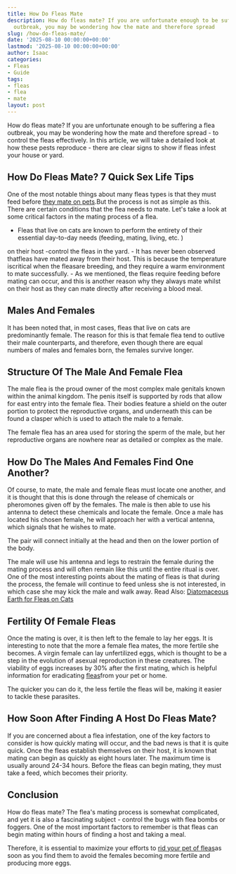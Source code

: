 ```yaml
---
title: How Do Fleas Mate
description: How do fleas mate? If you are unfortunate enough to be suffering a flea
  outbreak, you may be wondering how the mate and therefore spread
slug: /how-do-fleas-mate/
date: '2025-08-10 00:00:00+00:00'
lastmod: '2025-08-10 00:00:00+00:00'
author: Isaac
categories:
- Fleas
- Guide
tags:
- fleas
- flea
- mate
layout: post
---
```

How do fleas mate? If you are unfortunate enough to be suffering a flea outbreak, you may be wondering how the mate and therefore spread - to control the fleas effectively. In this article, we will take a detailed look at how these pests reproduce - there are clear signs to show if fleas infest your house or yard.

##  How Do Fleas Mate? 7 Quick Sex Life Tips

One of the most notable things about many fleas types is that they must feed before [they mate on pets](https://hgic.clemson.edu/factsheet/flea-control/).But the process is not as simple as this. There are certain conditions that the flea needs to mate. Let's take a look at some critical factors in the mating process of a flea.

- Fleas that live on cats are known to perform the entirety of their essential day-to-day needs (feeding, mating, living, etc. )

on their host -control the fleas in the yard. - It has never been observed thatfleas have mated away from their host. This is because the temperature iscritical when the fleasare breeding, and they require a warm environment to mate successfully. - As we mentioned, the fleas require feeding before mating can occur, and this is another reason why they always mate whilst on their host as they can mate directly after receiving a blood meal.

##  Males And Females

It has been noted that, in most cases, fleas that live on cats are predominantly female. The reason for this is that female flea tend to outlive their male counterparts, and therefore, even though there are equal numbers of males and females born, the females survive longer.

##  Structure Of The Male And Female Flea

The male flea is the proud owner of the most complex male genitals known within the animal kingdom. The penis itself is supported by rods that allow for east entry into the female flea. Their bodies feature a shield on the outer portion to protect the reproductive organs, and underneath this can be found a clasper which is used to attach the male to a female.

The female flea has an area used for storing the sperm of the male, but her reproductive organs are nowhere near as detailed or complex as the male.

##  How Do The Males And Females Find One Another?

Of course, to mate, the male and female fleas must locate one another, and it is thought that this is done through the release of chemicals or pheromones given off by the females. The male is then able to use his antenna to detect these chemicals and locate the female. Once a male has located his chosen female, he will approach her with a vertical antenna, which signals that he wishes to mate.

The pair will connect initially at the head and then on the lower portion of the body.

The male will use his antenna and legs to restrain the female during the mating process and will often remain like this until the entire ritual is over. One of the most interesting points about the mating of fleas is that during the process, the female will continue to feed unless she is not interested, in which case she may kick the male and walk away. Read Also: [Diatomaceous Earth for Fleas on Cats](https://pestpolicy.com/diatomaceous-earth-for-fleas-on-cats/)

##  Fertility Of Female Fleas

Once the mating is over, it is then left to the female to lay her eggs. It is interesting to note that the more a female flea mates, the more fertile she becomes. A virgin female can lay unfertilized eggs, which is thought to be a step in the evolution of asexual reproduction in these creatures. The viability of eggs increases by 30% after the first mating, which is helpful information for eradicating [fleas](https://pestpolicy.com/where-do-fleas-come-from/)from your pet or home.

The quicker you can do it, the less fertile the fleas will be, making it easier to tackle these parasites.

##  How Soon After Finding A Host Do Fleas Mate?

If you are concerned about a flea infestation, one of the key factors to consider is how quickly mating will occur, and the bad news is that it is quite quick. Once the fleas establish themselves on their host, it is known that mating can begin as quickly as eight hours later. The maximum time is usually around 24-34 hours. Before the fleas can begin mating, they must take a feed, which becomes their priority.

##  Conclusion

How do fleas mate? The flea's mating process is somewhat complicated, and yet it is also a fascinating subject - control the bugs with flea bombs or foggers. One of the most important factors to remember is that fleas can begin mating within hours of finding a host and taking a meal.

Therefore, it is essential to maximize your efforts to [rid your pet of fleas](https://pestpolicy.com/how-to-get-rid-of-fleas-on-clothes-and-bedding/)as soon as you find them to avoid the females becoming more fertile and producing more eggs.